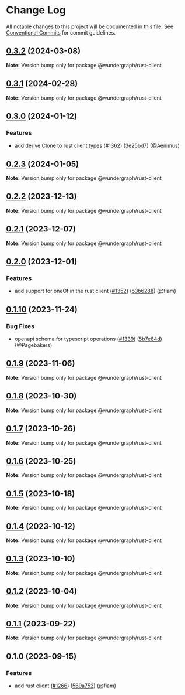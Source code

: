 # Change Log

All notable changes to this project will be documented in this file.
See [Conventional Commits](https://conventionalcommits.org) for commit guidelines.

## [0.3.2](https://github.com/wundergraph/wundergraph/compare/@wundergraph/rust-client@0.3.1...@wundergraph/rust-client@0.3.2) (2024-03-08)

**Note:** Version bump only for package @wundergraph/rust-client

## [0.3.1](https://github.com/wundergraph/wundergraph/compare/@wundergraph/rust-client@0.3.0...@wundergraph/rust-client@0.3.1) (2024-02-28)

**Note:** Version bump only for package @wundergraph/rust-client

## [0.3.0](https://github.com/wundergraph/wundergraph/compare/@wundergraph/rust-client@0.2.3...@wundergraph/rust-client@0.3.0) (2024-01-12)

### Features

* add derive Clone to rust client types ([#1362](https://github.com/wundergraph/wundergraph/issues/1362)) ([3e25bd7](https://github.com/wundergraph/wundergraph/commit/3e25bd7b058a29e1aff4a71c18cd3b1830c355f9)) (@Aenimus)

## [0.2.3](https://github.com/wundergraph/wundergraph/compare/@wundergraph/rust-client@0.2.2...@wundergraph/rust-client@0.2.3) (2024-01-05)

**Note:** Version bump only for package @wundergraph/rust-client

## [0.2.2](https://github.com/wundergraph/wundergraph/compare/@wundergraph/rust-client@0.2.1...@wundergraph/rust-client@0.2.2) (2023-12-13)

**Note:** Version bump only for package @wundergraph/rust-client

## [0.2.1](https://github.com/wundergraph/wundergraph/compare/@wundergraph/rust-client@0.2.0...@wundergraph/rust-client@0.2.1) (2023-12-07)

**Note:** Version bump only for package @wundergraph/rust-client

## [0.2.0](https://github.com/wundergraph/wundergraph/compare/@wundergraph/rust-client@0.1.10...@wundergraph/rust-client@0.2.0) (2023-12-01)

### Features

* add support for oneOf in the rust client ([#1352](https://github.com/wundergraph/wundergraph/issues/1352)) ([b3b6288](https://github.com/wundergraph/wundergraph/commit/b3b62886740c0c5b27705841fd8aaa9b77ded7ab)) (@fiam)

## [0.1.10](https://github.com/wundergraph/wundergraph/compare/@wundergraph/rust-client@0.1.9...@wundergraph/rust-client@0.1.10) (2023-11-24)

### Bug Fixes

* openapi schema for typescript operations ([#1339](https://github.com/wundergraph/wundergraph/issues/1339)) ([5b7e84d](https://github.com/wundergraph/wundergraph/commit/5b7e84d01215bc09735fae8c2f26f43ef7734290)) (@Pagebakers)

## [0.1.9](https://github.com/wundergraph/wundergraph/compare/@wundergraph/rust-client@0.1.8...@wundergraph/rust-client@0.1.9) (2023-11-06)

**Note:** Version bump only for package @wundergraph/rust-client

## [0.1.8](https://github.com/wundergraph/wundergraph/compare/@wundergraph/rust-client@0.1.7...@wundergraph/rust-client@0.1.8) (2023-10-30)

**Note:** Version bump only for package @wundergraph/rust-client

## [0.1.7](https://github.com/wundergraph/wundergraph/compare/@wundergraph/rust-client@0.1.6...@wundergraph/rust-client@0.1.7) (2023-10-26)

**Note:** Version bump only for package @wundergraph/rust-client

## [0.1.6](https://github.com/wundergraph/wundergraph/compare/@wundergraph/rust-client@0.1.5...@wundergraph/rust-client@0.1.6) (2023-10-25)

**Note:** Version bump only for package @wundergraph/rust-client

## [0.1.5](https://github.com/wundergraph/wundergraph/compare/@wundergraph/rust-client@0.1.4...@wundergraph/rust-client@0.1.5) (2023-10-18)

**Note:** Version bump only for package @wundergraph/rust-client

## [0.1.4](https://github.com/wundergraph/wundergraph/compare/@wundergraph/rust-client@0.1.3...@wundergraph/rust-client@0.1.4) (2023-10-12)

**Note:** Version bump only for package @wundergraph/rust-client

## [0.1.3](https://github.com/wundergraph/wundergraph/compare/@wundergraph/rust-client@0.1.2...@wundergraph/rust-client@0.1.3) (2023-10-10)

**Note:** Version bump only for package @wundergraph/rust-client

## [0.1.2](https://github.com/wundergraph/wundergraph/compare/@wundergraph/rust-client@0.1.1...@wundergraph/rust-client@0.1.2) (2023-10-04)

**Note:** Version bump only for package @wundergraph/rust-client

## [0.1.1](https://github.com/wundergraph/wundergraph/compare/@wundergraph/rust-client@0.1.0...@wundergraph/rust-client@0.1.1) (2023-09-22)

**Note:** Version bump only for package @wundergraph/rust-client

## 0.1.0 (2023-09-15)

### Features

* add rust client ([#1266](https://github.com/wundergraph/wundergraph/issues/1266)) ([569a752](https://github.com/wundergraph/wundergraph/commit/569a7528fd68213e1b87feafa0d3e5ba40acb982)) (@fiam)
